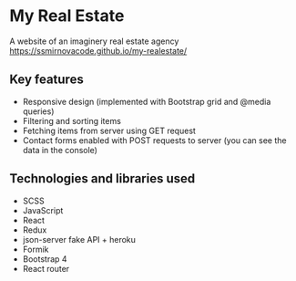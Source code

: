 # My Real Estate

A website of an imaginery real estate agency
https://ssmirnovacode.github.io/my-realestate/

## Key features
- Responsive design (implemented with Bootstrap grid and @media queries)
- Filtering and sorting items
- Fetching items from server using GET request
- Contact forms enabled with POST requests to server (you can see the data in the console)

## Technologies and libraries used
 - SCSS
 - JavaScript
 - React
 - Redux
 - json-server fake API + heroku
 - Formik
 - Bootstrap 4
 - React router

